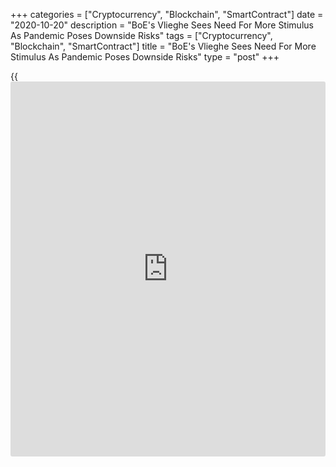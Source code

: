 +++
categories = ["Cryptocurrency", "Blockchain", "SmartContract"]
date = "2020-10-20"
description = "BoE's Vlieghe Sees Need For More Stimulus As Pandemic Poses Downside Risks"
tags = ["Cryptocurrency", "Blockchain", "SmartContract"]
title = "BoE's Vlieghe Sees Need For More Stimulus As Pandemic Poses Downside Risks"
type = "post"
+++

{{<iframe id="large-banner" src="https://www.bounty.group/#slide=9.0" width="100%" height="600" scrolling="no" style="border: 0px solid rgb(216, 221, 230); border-radius: 3px;">}}

Bank of England [policy](https://www.fintechee.com/policy/)maker Gertjan Vlieghe said additional monetary
stimulus is needed as the [coronavirus][1] pandemic poses downside risks
to the [economy][2].

It appears that the downside risks to the economic outlook are starting
to materialize, he said in a speech on Tuesday. "The outlook for
monetary [policy](https://www.fintechee.com/policy/) is skewed towards adding further stimulus."

He observed that the speed of the recovery is likely to be slower while
the virus prevalence remains a concern, with risks of a higher and/or
more prolonged trajectory of job losses.

Since the negative interest rate has not been tried in the UK, there is
uncertainty about its effectiveness, and the monetary [policy](https://www.fintechee.com/policy/) committee
is not at a point yet when it can reach a conclusion on this issue, the
banker said.

According to Vlieghe, the risk that negative rates end up being
counterproductive to the aims of monetary [policy](https://www.fintechee.com/policy/) is low.

The next monetary [policy](https://www.fintechee.com/policy/) announcement is due on November 5. The interest
rate currently stands at 0.10 percent.

Although additional asset purchases remain an available [policy](https://www.fintechee.com/policy/) tool, the
effects of quantitative easing are state-dependent, and that a key
channel through which QE works is by affecting expected future real
interest rates, which are already very low, Vlieghe noted.

The economy is going through a process of unprecedented reallocation
across sectors. The scale and persistence of the reallocation associated
with both the pandemic and with Brexit, is likely to weigh on employment
and investment.

The risks to the economic outlook are skewed towards a longer period of
labour market slack with weak inflationary pressure.

For comments and feedback [contact](https://www.playgroundfx.com/contact/): editorial@rtt[news](https://www.letsplayfx.com/blog/forex-news-website/).com

[Economic News][2]

 **What parts of the world are seeing the best (and worst) economic
performances lately? Click[here][3] to check out our [Econ Scorecard][3]
and find out! See up-to-the-moment [ranking](https://www.playgroundfx.com/blog/crypto-exchange-ranking/)s for the best and worst
performers in [GDP][4], [unemployment rate][5], [inflation][6] and much
more.**

   1. www.rtt[news](https://www.letsplayfx.com/blog/forex-news-website/).com/list/coronavirus.aspx
   2. www.rtt[news](https://www.letsplayfx.com/blog/forex-news-website/).com/Content/EconomicNews.aspx
   3. www.rtt[news](https://www.letsplayfx.com/blog/forex-news-website/).com/economic-scorecard/world-rank/industrial-production/highest-performance.aspx
   4. www.rtt[news](https://www.letsplayfx.com/blog/forex-news-website/).com/economic-scorecard/world-rank/GDP/highest-performance.aspx
   5. www.rtt[news](https://www.letsplayfx.com/blog/forex-news-website/).com/economic-scorecard/world-rank/unemployment-rate/lowest-performance.aspx
   6. www.rtt[news](https://www.letsplayfx.com/blog/forex-news-website/).com/economic-scorecard/world-rank/CPI/highest-performance.aspx